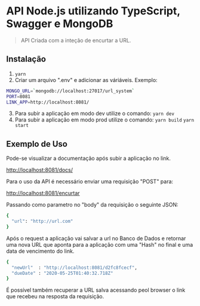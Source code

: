 # API Node.js utilizando TypeScript, Swagger e MongoDB
> API Criada com a inteção de encurtar a URL.

## Instalação
1. ```yarn```
2. Criar um arquivo ".env" e adicionar as váriáveis.
Exemplo:

```sh
MONGO_URL=`mongodb://localhost:27017/url_system`
PORT=8081
LINK_APP=http://localhost:8081/
```
3. Para subir a aplicação em modo dev utilize o comando:
```yarn dev```
4. Para subir a aplicação em modo prod utilize o comando:
```yarn build```
```yarn start```

## Exemplo de Uso
Pode-se visualizar a documentação após subir a aplicação no link.

[http://localhost:8081/docs/](http://localhost:8081/docs/)


Para o uso da API é necessário enviar uma requisição "POST" para:

[http://localhost:8081/encurtar](http://localhost:8081/docs/)

Passando como parametro no "body" da requisição o seguinte JSON:

```sh
{
  "url": "http://url.com"
}
```

Após o request a aplicação vai salvar a url no Banco de Dados e retornar uma nova URL que aponta para a aplicação com uma "Hash" no final e uma data de vencimento do link.

```sh
{
  "newUrl"  : "http://localhost:8081/d2fc8fcecf",
  "dueDate" : "2020-05-25T01:40:32.718Z"
}
```

É possível também recuperar a URL salva acessando peol browser o link que recebeu na resposta da requisição.
